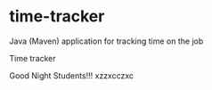 # time-tracker
Java (Maven) application for tracking time on the job

Time tracker

Good Night Students!!!
xzzxcczxc
